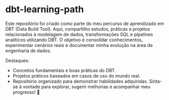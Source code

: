 # dbt-learning-path
Este repositório foi criado como parte do meu percurso de aprendizado em DBT (Data Build Tool). Aqui, compartilho estudos, práticas e projetos relacionados à modelagem de dados, transformações SQL e pipelines analíticos utilizando DBT. O objetivo é consolidar conhecimentos, experimentar cenários reais e documentar minha evolução na área de engenharia de dados.

Destaques:

* Conceitos fundamentais e boas práticas do DBT.
* Projetos práticos baseados em casos de uso do mundo real.
* Repositório organizado para demonstrar habilidades adquiridas.
Sinta-se à vontade para explorar, sugerir melhorias e acompanhar meu progresso! 🚀
